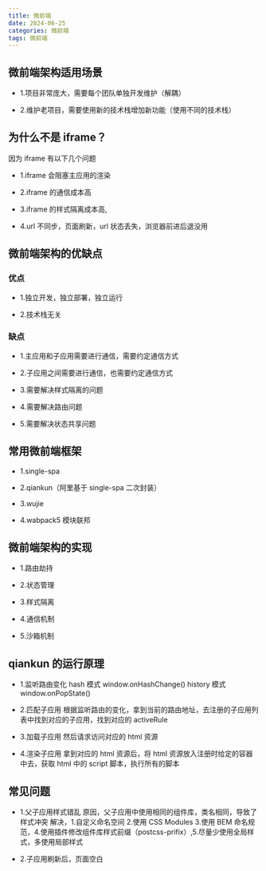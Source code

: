 ```yaml
---
title: 微前端
date: 2024-06-25
categories: 微前端
tags: 微前端
---
```


## 微前端架构适用场景

- 1.项目非常庞大，需要每个团队单独开发维护（解耦）

- 2.维护老项目，需要使用新的技术栈增加新功能（使用不同的技术栈）

## 为什么不是 iframe？

因为 iframe 有以下几个问题

- 1.iframe 会阻塞主应用的渲染

- 2.iframe 的通信成本高

- 3.iframe 的样式隔离成本高,

- 4.url 不同步，页面刷新，url 状态丢失，浏览器前进后退没用

## 微前端架构的优缺点

### 优点

- 1.独立开发，独立部署，独立运行

- 2.技术栈无关

### 缺点

- 1.主应用和子应用需要进行通信，需要约定通信方式

- 2.子应用之间需要进行通信，也需要约定通信方式

- 3.需要解决样式隔离的问题

- 4.需要解决路由问题

- 5.需要解决状态共享问题

## 常用微前端框架

- 1.single-spa

- 2.qiankun（阿里基于 single-spa 二次封装）

- 3.wujie

- 4.wabpack5 模块联邦

## 微前端架构的实现

- 1.路由劫持

- 2.状态管理

- 3.样式隔离

- 4.通信机制

- 5.沙箱机制

## qiankun 的运行原理

- 1.监听路由变化 hash 模式 window\.onHashChange() history 模式 window\.onPopState()

- 2.匹配子应用 根据监听路由的变化，拿到当前的路由地址，去注册的子应用列表中找到对应的子应用，找到对应的 activeRule

- 3.加载子应用 然后请求访问对应的 html 资源

- 4.渲染子应用 拿到对应的 html 资源后，将 html 资源放入注册时给定的容器中去，获取 html 中的 script 脚本，执行所有的脚本

## 常见问题

- 1.父子应用样式错乱
  原因，父子应用中使用相同的组件库，类名相同，导致了样式冲突
  解决，1.自定义命名空间 2.使用 CSS Modules 3.使用 BEM 命名规范，4.使用插件修改组件库样式前缀（postcss-prifix）,5.尽量少使用全局样式，多使用局部样式

- 2.子应用刷新后，页面空白
